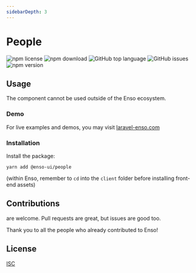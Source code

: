 ```yaml
---
sidebarDepth: 3
---
```


# People

![npm license](https://img.shields.io/npm/l/@enso-ui/people.svg) 
![npm download](https://img.shields.io/npm/dm/@enso-ui/people.svg) 
![GitHub top language](https://img.shields.io/github/languages/top/enso-ui/people.svg) 
![GitHub issues](https://img.shields.io/github/issues/enso-ui/people.svg) 
![npm version](https://img.shields.io/npm/v/@enso-ui/people.svg) 

## Usage
The component cannot be used outside of the Enso ecosystem.

### Demo

For live examples and demos, you may visit [laravel-enso.com](https://www.laravel-enso.com)

### Installation

Install the package:
```
yarn add @enso-ui/people
```

(within Enso, remember to `cd` into the `client` folder before installing front-end assets)

## Contributions

are welcome. Pull requests are great, but issues are good too.

Thank you to all the people who already contributed to Enso!

## License

[ISC](https://opensource.org/licenses/ISC)
